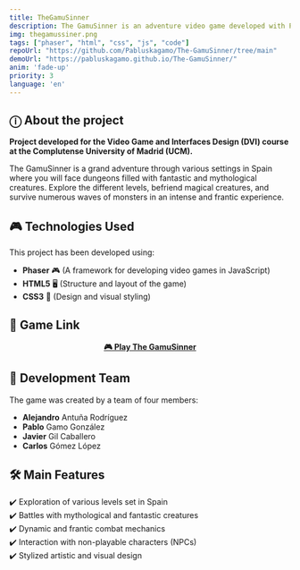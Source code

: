 ```yaml
---
title: TheGamuSinner
description: The GamuSinner is an adventure video game developed with Phaser, HTML, CSS, and JavaScript. Immerse yourself in a world filled with mythological creatures and challenging dungeons as you explore different settings in Spain. Face intense waves of enemies, solve puzzles, and forge alliances in this frantic and immersive experience.
img: thegamussiner.png
tags: ["phaser", "html", "css", "js", "code"]
repoUrl: "https://github.com/Pabluskagamo/The-GamuSinner/tree/main"
demoUrl: "https://pabluskagamo.github.io/The-GamuSinner/"
anim: 'fade-up'
priority: 3
language: 'en'
---
```


## ⓘ About the project

**Project developed for the Video Game and Interfaces Design (DVI) course at the Complutense University of Madrid (UCM).**

The GamuSinner is a grand adventure through various settings in Spain where you will face dungeons filled with fantastic and mythological creatures. Explore the different levels, befriend magical creatures, and survive numerous waves of monsters in an intense and frantic experience.

## 🎮 Technologies Used
This project has been developed using:  
- **Phaser** 🎮 (A framework for developing video games in JavaScript)  
- **HTML5** 🖥️ (Structure and layout of the game)  
- **CSS3** 🎨 (Design and visual styling)  

## 🔗 Game Link  
<p align="center">
  <a href="https://pabluskagamo.github.io/The-GamuSinner/" target='_blank' rel='noopener noreferrer'>
    <strong>🎮 Play The GamuSinner</strong>
  </a>
</p>

## 👥 Development Team  
The game was created by a team of four members:  
- **Alejandro** Antuña Rodríguez  
- **Pablo** Gamo González  
- **Javier** Gil Caballero  
- **Carlos** Gómez López  

## 🛠️ Main Features  
✔️ Exploration of various levels set in Spain  
✔️ Battles with mythological and fantastic creatures  
✔️ Dynamic and frantic combat mechanics  
✔️ Interaction with non-playable characters (NPCs)  
✔️ Stylized artistic and visual design

